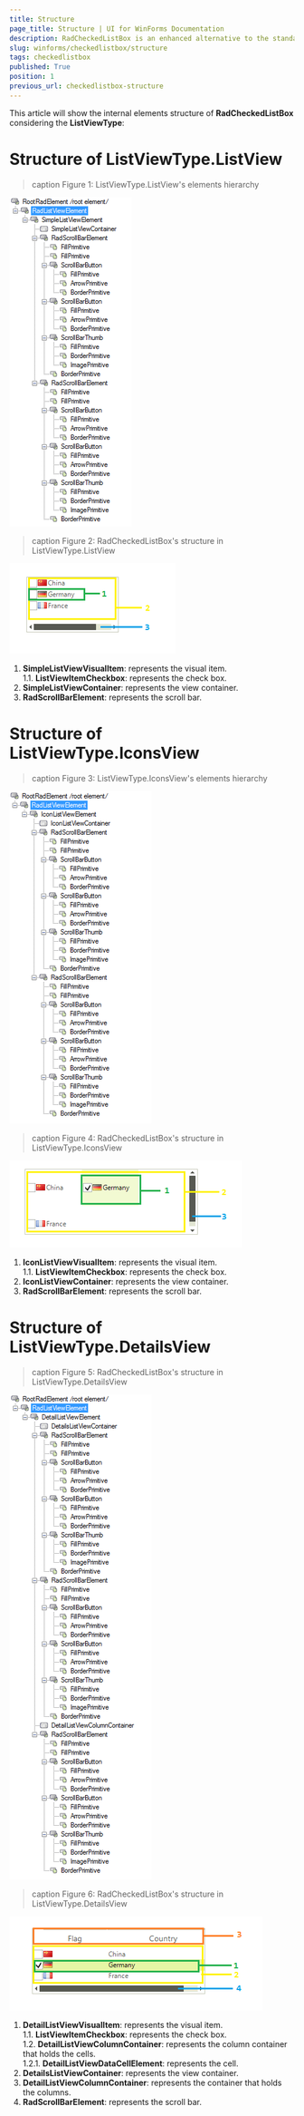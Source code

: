 ```yaml
---
title: Structure
page_title: Structure | UI for WinForms Documentation
description: RadCheckedListBox is an enhanced alternative to the standard Windows Forms checked list box control. 
slug: winforms/checkedlistbox/structure
tags: checkedlistbox
published: True
position: 1
previous_url: checkedlistbox-structure
---
```


This article will show the internal elements structure of __RadCheckedListBox__ considering the __ListViewType__:

# Structure of ListViewType.ListView

>caption Figure 1: ListViewType.ListView's elements hierarchy

![checkedlistbox-structure 001](images/checkedlistbox-structure001.png)

>caption Figure 2: RadCheckedListBox's structure in ListViewType.ListView

![checkedlistbox-structure 002](images/checkedlistbox-structure002.png)

1. __SimpleListViewVisualItem__: represents the visual item. <br>
	1\.1\. __ListViewItemCheckbox__: represents the check box.
2. __SimpleListViewContainer__: represents the view container.
3. __RadScrollBarElement__: represents the scroll bar.

# Structure of ListViewType.IconsView

>caption Figure 3: ListViewType.IconsView's elements hierarchy

![checkedlistbox-structure 005](images/checkedlistbox-structure005.png)

>caption Figure 4: RadCheckedListBox's structure in ListViewType.IconsView

![checkedlistbox-structure 003](images/checkedlistbox-structure003.png)

1. __IconListViewVisualItem__: represents the visual item. <br>
	1\.1\. __ListViewItemCheckbox__: represents the check box.
2. __IconListViewContainer__: represents the view container.
3. __RadScrollBarElement__: represents the scroll bar.

# Structure of ListViewType.DetailsView

>caption Figure 5: RadCheckedListBox's structure in ListViewType.DetailsView

![checkedlistbox-structure 006](images/checkedlistbox-structure006.png)

>caption Figure 6: RadCheckedListBox's structure in ListViewType.DetailsView

![checkedlistbox-structure 004](images/checkedlistbox-structure004.png)

1. __DetailListViewVisualItem__: represents the visual item. <br>
	1\.1\. __ListViewItemCheckbox__: represents the check box.<br>
	1\.2\. __DetailListViewColumnContainer__: represents the column container that holds the cells. <br>
		1\.2\.1\. __DetailListViewDataCellElement__: represents the cell.<br>
2. __DetailsListViewContainer__: represents the view container.
3. __DetailListViewColumnContainer__: represents the container that holds the columns.
4. __RadScrollBarElement__: represents the scroll bar.